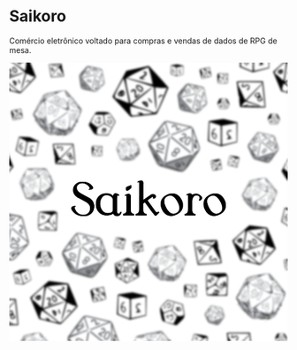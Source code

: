 # Saikoro

Comércio eletrônico voltado para compras e vendas de dados de RPG de mesa.

![Logo Saikoro](https://github.com/VitorGK/Rechner/blob/master/Logo%20Saikoro.png)
